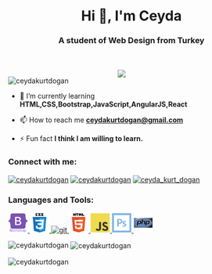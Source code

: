 <h1 align="center" >Hi 👋, I'm Ceyda</h1>
<h3 align="center">A student of Web Design from Turkey</h3>

<br/>
<br/>
<img align="right" width="280" src="https://camo.githubusercontent.com/6f5e3ead776bc722fbfc3da2c8b1454a7a5f27a07b34c0ced075f90a6c25a3be/68747470733a2f2f6d69726f2e6d656469756d2e636f6d2f6d61782f313630302f302a4b32574c4d5445784c79696461374f522e676966">

<p align="left"> <img src="https://komarev.com/ghpvc/?username=ceydakurtdogan&label=Profile%20views&color=0e75b6&style=flat" alt="ceydakurtdogan" /> </p>

- 🌱 I’m currently learning **HTML,CSS,Bootstrap,JavaScript,AngularJS,React**

- 📫 How to reach me **ceydakurtdogan@gmail.com**

- ⚡ Fun fact **I think I am willing to learn.**

<h3 align="left">Connect with me:</h3>
<p align="left">
<a href="https://linkedin.com/in/ceydakurtdogan" target="blank"><img align="center" src="https://raw.githubusercontent.com/rahuldkjain/github-profile-readme-generator/master/src/images/icons/Social/linked-in-alt.svg" alt="ceydakurtdogan" height="30" width="40" /></a>
<a href="https://instagram.com/ceydakurtdogan" target="blank"><img align="center" src="https://raw.githubusercontent.com/rahuldkjain/github-profile-readme-generator/master/src/images/icons/Social/instagram.svg" alt="ceydakurtdogan" height="30" width="40" /></a>
<a href="https://www.hackerrank.com/ceyda_kurt_dogan" target="blank"><img align="center" src="https://raw.githubusercontent.com/rahuldkjain/github-profile-readme-generator/master/src/images/icons/Social/hackerrank.svg" alt="ceyda_kurt_dogan" height="30" width="40" /></a>
</p>

<h3 align="left">Languages and Tools:</h3>
<p align="left"> <a href="https://getbootstrap.com" target="_blank" rel="noreferrer"> <img src="https://raw.githubusercontent.com/devicons/devicon/master/icons/bootstrap/bootstrap-plain-wordmark.svg" alt="bootstrap" width="40" height="40"/> </a> <a href="https://www.w3schools.com/css/" target="_blank" rel="noreferrer"> <img src="https://raw.githubusercontent.com/devicons/devicon/master/icons/css3/css3-original-wordmark.svg" alt="css3" width="40" height="40"/> </a> <a href="https://git-scm.com/" target="_blank" rel="noreferrer"> <img src="https://www.vectorlogo.zone/logos/git-scm/git-scm-icon.svg" alt="git" width="40" height="40"/> </a> <a href="https://www.w3.org/html/" target="_blank" rel="noreferrer"> <img src="https://raw.githubusercontent.com/devicons/devicon/master/icons/html5/html5-original-wordmark.svg" alt="html5" width="40" height="40"/> </a> <a href="https://developer.mozilla.org/en-US/docs/Web/JavaScript" target="_blank" rel="noreferrer"> <img src="https://raw.githubusercontent.com/devicons/devicon/master/icons/javascript/javascript-original.svg" alt="javascript" width="40" height="40"/> </a> <a href="https://www.photoshop.com/en" target="_blank" rel="noreferrer"> <img src="https://raw.githubusercontent.com/devicons/devicon/master/icons/photoshop/photoshop-line.svg" alt="photoshop" width="40" height="40"/> </a> <a href="https://www.php.net" target="_blank" rel="noreferrer"> <img src="https://raw.githubusercontent.com/devicons/devicon/master/icons/php/php-original.svg" alt="php" width="40" height="40"/> </a> </p>

<p><img align="left" src="https://github-readme-stats.vercel.app/api/top-langs?username=ceydakurtdogan&show_icons=true&locale=en&layout=compact" alt="ceydakurtdogan" /></p>


<p>&nbsp;<img align="center" src="https://github-readme-stats.vercel.app/api?username=ceydakurtdogan&show_icons=true&locale=en" alt="ceydakurtdogan" /></p>

<p><img align="center" src="https://github-readme-streak-stats.herokuapp.com/?user=ceydakurtdogan&" alt="ceydakurtdogan" /></p>
